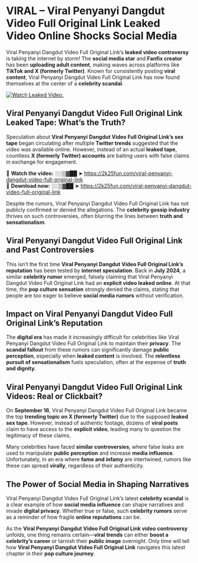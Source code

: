 # VIRAL – Viral Penyanyi Dangdut Video Full Original Link Leaked Video Online Shocks Social Media 

Viral Penyanyi Dangdut Video Full Original Link’s **leaked video controversy** is taking the internet by storm! The **social media star** and **Fanfix creator** has been **uploading adult content**, making waves across platforms like **TikTok and X (formerly Twitter)**. Known for consistently posting **viral content**, Viral Penyanyi Dangdut Video Full Original Link has now found themselves at the center of a **celebrity scandal**.  

[![Watch Leaked Video.](https://miro.medium.com/v2/resize:fit:828/format:webp/1*cilzJN44JGOrTw9NJCrNHA.gif "Watch Leaked Video")](https://2k25fun.com/viral-penyanyi-dangdut-video-full-original-link)

## **Viral Penyanyi Dangdut Video Full Original Link Leaked Tape: What’s the Truth?**  
Speculation about **Viral Penyanyi Dangdut Video Full Original Link’s sex tape** began circulating after multiple **Twitter trends** suggested that the video was available online. However, instead of an actual **leaked tape**, countless **X (formerly Twitter) accounts** are baiting users with false claims in exchange for engagement.  

🔹 **Watch the video:** ░░▒▓██ ➤ https://2k25fun.com/viral-penyanyi-dangdut-video-full-original-link  
🔹 **Download now:** ░░▒▓██ ➤ https://2k25fun.com/viral-penyanyi-dangdut-video-full-original-link  

Despite the rumors, Viral Penyanyi Dangdut Video Full Original Link has not publicly confirmed or denied the allegations. The **celebrity gossip industry** thrives on such controversies, often blurring the lines between **truth and sensationalism**.  

## **Viral Penyanyi Dangdut Video Full Original Link and Past Controversies**  
This isn’t the first time **Viral Penyanyi Dangdut Video Full Original Link’s reputation** has been tested by **internet speculation**. Back in **July 2024**, a similar **celebrity rumor** emerged, falsely claiming that Viral Penyanyi Dangdut Video Full Original Link had an **explicit video leaked online**. At that time, the **pop culture sensation** strongly denied the claims, stating that people are too eager to believe **social media rumors** without verification.  

## **Impact on Viral Penyanyi Dangdut Video Full Original Link’s Reputation**  
The **digital era** has made it increasingly difficult for celebrities like Viral Penyanyi Dangdut Video Full Original Link to maintain their **privacy**. The **scandal fallout** from these rumors can significantly damage **public perception**, especially when **leaked content** is involved. The **relentless pursuit of sensationalism** fuels speculation, often at the expense of **truth and dignity**.  

## **Viral Penyanyi Dangdut Video Full Original Link Videos: Real or Clickbait?**  
On **September 16**, Viral Penyanyi Dangdut Video Full Original Link became the top **trending topic on X (formerly Twitter)** due to the supposed **leaked sex tape**. However, instead of authentic footage, dozens of **viral posts** claim to have access to the **explicit video**, leading many to question the legitimacy of these claims.  

Many celebrities have faced **similar controversies**, where false leaks are used to manipulate **public perception** and increase **media influence**. Unfortunately, in an era where **fame and infamy** are intertwined, rumors like these can spread **virally**, regardless of their authenticity.  

## **The Power of Social Media in Shaping Narratives**  
Viral Penyanyi Dangdut Video Full Original Link’s latest **celebrity scandal** is a clear example of how **social media influence** can shape narratives and invade **digital privacy**. Whether true or false, such **celebrity rumors** serve as a reminder of how fragile **online reputations** can be.  

As the **Viral Penyanyi Dangdut Video Full Original Link video controversy** unfolds, one thing remains certain—**viral trends** can either **boost a celebrity’s career** or tarnish their **public image** overnight. Only time will tell how **Viral Penyanyi Dangdut Video Full Original Link** navigates this latest chapter in their **pop culture journey**. 